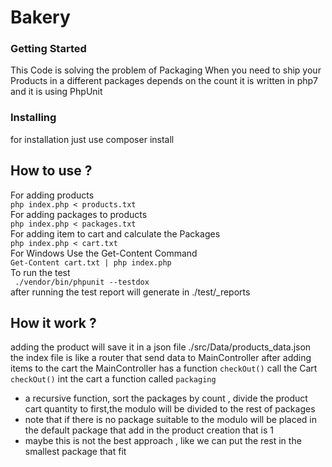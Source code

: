 # Bakery 

### Getting Started
This Code is solving the problem of Packaging
When you need to ship your Products in a different packages depends on the count
it is written in php7 and it is using PhpUnit

### Installing
for installation just use composer install 
## How to use ?
For adding products  
```php index.php < products.txt```  
For adding packages to products  
```php index.php < packages.txt```  
For adding item to cart and calculate the Packages  
```php index.php < cart.txt```  
For Windows Use the Get-Content Command  
```Get-Content cart.txt | php index.php```  
To run the test  
``` ./vendor/bin/phpunit --testdox```  
after running the test report will generate in ./test/_reports  

## How it work ?
adding the product will save it in a json file ./src/Data/products_data.json
the index file is like a router that send data to MainController
after adding items to the cart the MainController has a function `checkOut()` call the Cart `checkOut()` int the cart a function called     `packaging`
* a recursive function, sort the packages by count , divide the  product cart quantity to first,the modulo will be divided to the rest of packages
* note that if there is no package suitable to the modulo will be placed in the default package that add in the product creation that is 1
* maybe this is not the best approach , like we can put the rest in the smallest package that fit